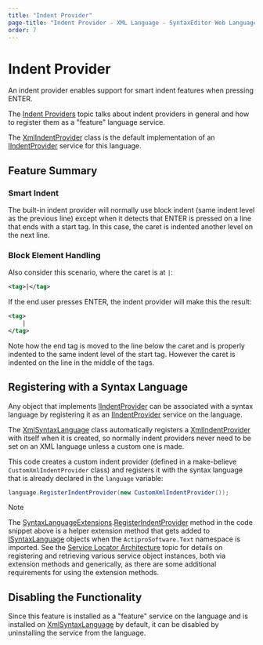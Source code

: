 ```yaml
---
title: "Indent Provider"
page-title: "Indent Provider - XML Language - SyntaxEditor Web Languages Add-on"
order: 7
---
```

# Indent Provider

An indent provider enables support for smart indent features when pressing ENTER.

The [Indent Providers](../../user-interface/input-output/indent-providers.md) topic talks about indent providers in general and how to register them as a "feature" language service.

The [XmlIndentProvider](xref:ActiproSoftware.Text.Languages.Xml.Implementation.XmlIndentProvider) class is the default implementation of an [IIndentProvider](xref:ActiproSoftware.Windows.Controls.SyntaxEditor.IIndentProvider) service for this language.

## Feature Summary

### Smart Indent

The built-in indent provider will normally use block indent (same indent level as the previous line) except when it detects that ENTER is pressed on a line that ends with a start tag.  In this case, the caret is indented another level on the next line.

### Block Element Handling

Also consider this scenario, where the caret is at `|`:

```xml
<tag>|</tag>
```

If the end user presses ENTER, the indent provider will make this the result:

```xml
<tag>
	|
</tag>
```

Note how the end tag is moved to the line below the caret and is properly indented to the same indent level of the start tag.  However the caret is indented on the line in the middle of the tags.

## Registering with a Syntax Language

Any object that implements [IIndentProvider](xref:ActiproSoftware.Windows.Controls.SyntaxEditor.IIndentProvider) can be associated with a syntax language by registering it as an [IIndentProvider](xref:ActiproSoftware.Windows.Controls.SyntaxEditor.IIndentProvider) service on the language.

The [XmlSyntaxLanguage](xref:ActiproSoftware.Text.Languages.Xml.Implementation.XmlSyntaxLanguage) class automatically registers a [XmlIndentProvider](xref:ActiproSoftware.Text.Languages.Xml.Implementation.XmlIndentProvider) with itself when it is created, so normally indent providers never need to be set on an XML language unless a custom one is made.

This code creates a custom indent provider (defined in a make-believe `CustomXmlIndentProvider` class) and registers it with the syntax language that is already declared in the `language` variable:

```csharp
language.RegisterIndentProvider(new CustomXmlIndentProvider());
```

> [!NOTE]
> The [SyntaxLanguageExtensions](xref:ActiproSoftware.Text.SyntaxLanguageExtensions).[RegisterIndentProvider](xref:ActiproSoftware.Text.SyntaxLanguageExtensions.RegisterIndentProvider*) method in the code snippet above is a helper extension method that gets added to [ISyntaxLanguage](xref:ActiproSoftware.Text.ISyntaxLanguage) objects when the `ActiproSoftware.Text` namespace is imported.  See the [Service Locator Architecture](../../language-creation/service-locator-architecture.md) topic for details on registering and retrieving various service object instances, both via extension methods and generically, as there are some additional requirements for using the extension methods.

## Disabling the Functionality

Since this feature is installed as a "feature" service on the language and is installed on [XmlSyntaxLanguage](xref:ActiproSoftware.Text.Languages.Xml.Implementation.XmlSyntaxLanguage) by default, it can be disabled by uninstalling the service from the language.
